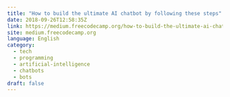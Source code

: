 ```yaml
---
title: "How to build the ultimate AI chatbot by following these steps"
date: 2018-09-26T12:58:35Z
link: https://medium.freecodecamp.org/how-to-build-the-ultimate-ai-chatbot-by-following-these-steps-e0abe77a2b20?source=rss----336d898217ee---4
site: medium.freecodecamp.org
language: English
category:
  - tech
  - programming
  - artificial-intelligence
  - chatbots
  - bots
draft: false
---
```

